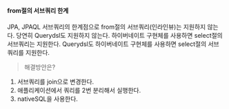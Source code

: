 #### from절의 서브쿼리 한계
JPA, JPAQL 서브쿼리의 한계점으로 from절의 서브쿼리(인라인뷰)는 지원하지 않는다.
당연히 Querydsl도 지원하지 않는다. 하이버네이트 구현체를 사용하면 select절의
서브쿼리는 지원한다. Querydsl도 하이버네이트 구현체를 사용하면 select절의 서브쿼리를 지원한다.

>해결방안은?

1. 서브쿼리를 join으로 변경한다.
2. 애플리케이션에서 쿼리를 2번 분리해서 실행한다.
3. nativeSQL을 사용한다.